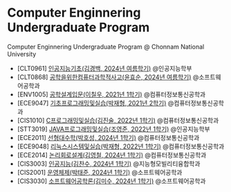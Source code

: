 # Computer Enginnering Undergraduate Program
Computer Enginnering Undergraduate Program @ Chonnam National University

 * [CLT0961] [인공지능기초(김경백, 2024년 여름학기)](./1.1-artificial-intelligence-basics) @인공지능학부
 * [CLT0868] [공학을위한컴퓨터과학적사고(윤효순, 2024년 여름학기)](./1.1-computational-thinking-for-engineering) @소프트웨어공학과
 * [ENV1005] [공학설계입문(이칠우, 2021년 1학기)](./1.1-introduction-to-engineering-design) @컴퓨터정보통신공학과
 * [ECE9047] [기초프로그래밍및실습(박재형, 2021년 2학기)](./1.2-software-programming-basics-and-practice) @컴퓨터정보통신공학과
 * [CIS1010] [C프로그래밍및실습(김진술, 2022년 1학기)](./2.1-c-programming-and-practice) @컴퓨터정보통신공학과
 * [STT3019] [JAVA프로그래밍및실습(조영준, 2022년 1학기)](./2.1-java-programming-and-practice) @인공지능학부
 * [ECE2011] [선형대수학(박호성, 2024년 1학기)](./2.1-linear-algebra) @컴퓨터정보통신공학과
 * [ECE9048] [리눅스시스템및실습(박재형, 2022년 1학기)](./2.1-linux-system-and-practice) @컴퓨터정보통신공학과
 * [ECE2014] [논리회로설계(김영철, 2024년 1학기)](./2.1-logic-circuits-design) @컴퓨터정보통신공학과
 * [CIS3003] [인공지능(김찬수, 2024년 1학기)](./3.1-artificial-intelligence) @지능형모빌리티융합학과
 * [CIS2001] [운영체제(박태준, 2024년 1학기)](./3.1-operating-system) @소프트웨어공학과
 * [CIS3030] [소프트웨어공학론(김미수, 2024년 1학기)](./3.1-software-enginnering) @소프트웨어공학과
